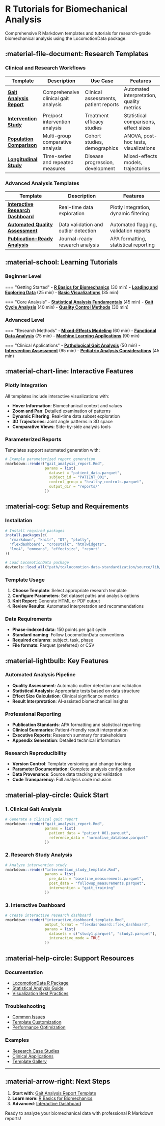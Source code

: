 # R Tutorials for Biomechanical Analysis

Comprehensive R Markdown templates and tutorials for research-grade biomechanical analysis using the LocomotionData package.

## :material-file-document: Research Templates

### Clinical and Research Workflows

| Template | Description | Use Case | Features |
|----------|-------------|----------|----------|
| [**Gait Analysis Report**](gait_analysis_report.Rmd) | Comprehensive clinical gait analysis | Clinical assessments, patient reports | Automated interpretation, quality metrics |
| [**Intervention Study**](intervention_study_template.Rmd) | Pre/post intervention analysis | Treatment efficacy studies | Statistical comparisons, effect sizes |
| [**Population Comparison**](population_comparison_template.Rmd) | Multi-group comparative analysis | Cohort studies, demographics | ANOVA, post-hoc tests, visualizations |
| [**Longitudinal Study**](longitudinal_study_template.Rmd) | Time-series and repeated measures | Disease progression, development | Mixed-effects models, trajectories |

### Advanced Analysis Templates

| Template | Description | Features |
|----------|-------------|----------|
| [**Interactive Research Dashboard**](interactive_dashboard_template.Rmd) | Real-time data exploration | Plotly integration, dynamic filtering |
| [**Automated Quality Assessment**](quality_assessment_template.Rmd) | Data validation and outlier detection | Automated flagging, validation reports |
| [**Publication-Ready Analysis**](publication_template.Rmd) | Journal-ready research analysis | APA formatting, statistical reporting |

## :material-school: Learning Tutorials

### Beginner Level

=== "Getting Started"
    - [**R Basics for Biomechanics**](tutorials/r_basics_biomechanics.Rmd) (30 min)
    - [**Loading and Exploring Data**](tutorials/data_loading_exploration.Rmd) (25 min)
    - [**Basic Visualizations**](tutorials/basic_visualizations.Rmd) (35 min)

=== "Core Analysis"
    - [**Statistical Analysis Fundamentals**](tutorials/statistical_analysis.Rmd) (45 min)
    - [**Gait Cycle Analysis**](tutorials/gait_cycle_analysis.Rmd) (40 min)
    - [**Quality Control Methods**](tutorials/quality_control.Rmd) (30 min)

### Advanced Level

=== "Research Methods"
    - [**Mixed-Effects Modeling**](tutorials/mixed_effects_modeling.Rmd) (60 min)
    - [**Functional Data Analysis**](tutorials/functional_data_analysis.Rmd) (75 min)
    - [**Machine Learning Applications**](tutorials/ml_applications.Rmd) (90 min)

=== "Clinical Applications"
    - [**Pathological Gait Analysis**](tutorials/pathological_gait.Rmd) (50 min)
    - [**Intervention Assessment**](tutorials/intervention_assessment.Rmd) (65 min)
    - [**Pediatric Analysis Considerations**](tutorials/pediatric_analysis.Rmd) (45 min)

## :material-chart-line: Interactive Features

### Plotly Integration

All templates include interactive visualizations with:

- **Hover Information**: Biomechanical context and values
- **Zoom and Pan**: Detailed examination of patterns
- **Dynamic Filtering**: Real-time data subset exploration
- **3D Trajectories**: Joint angle patterns in 3D space
- **Comparative Views**: Side-by-side analysis tools

### Parameterized Reports

Templates support automated generation with:

```r
# Example parameterized report generation
rmarkdown::render("gait_analysis_report.Rmd", 
                  params = list(
                    dataset = "patient_data.parquet",
                    subject_id = "PATIENT_001",
                    control_group = "healthy_controls.parquet",
                    output_dir = "reports/"
                  ))
```

## :material-cog: Setup and Requirements

### Installation

```r
# Install required packages
install.packages(c(
  "rmarkdown", "knitr", "DT", "plotly", 
  "flexdashboard", "crosstalk", "htmlwidgets",
  "lme4", "emmeans", "effectsize", "report"
))

# Load LocomotionData package
devtools::load_all("path/to/locomotion-data-standardization/source/lib/r")
```

### Template Usage

1. **Choose Template**: Select appropriate research template
2. **Configure Parameters**: Set dataset paths and analysis options
3. **Knit Report**: Generate HTML or PDF output
4. **Review Results**: Automated interpretation and recommendations

### Data Requirements

- **Phase-indexed data**: 150 points per gait cycle
- **Standard naming**: Follow LocomotionData conventions
- **Required columns**: subject, task, phase
- **File formats**: Parquet (preferred) or CSV

## :material-lightbulb: Key Features

### Automated Analysis Pipeline

- **Quality Assessment**: Automatic outlier detection and validation
- **Statistical Analysis**: Appropriate tests based on data structure
- **Effect Size Calculation**: Clinical significance metrics
- **Result Interpretation**: AI-assisted biomechanical insights

### Professional Reporting

- **Publication Standards**: APA formatting and statistical reporting
- **Clinical Summaries**: Patient-friendly result interpretation
- **Executive Reports**: Research summary for stakeholders
- **Appendix Generation**: Detailed technical information

### Research Reproducibility

- **Version Control**: Template versioning and change tracking
- **Parameter Documentation**: Complete analysis configuration
- **Data Provenance**: Source data tracking and validation
- **Code Transparency**: Full analysis code inclusion

## :material-play-circle: Quick Start

### 1. Clinical Gait Analysis

```r
# Generate a clinical gait report
rmarkdown::render("gait_analysis_report.Rmd", 
                  params = list(
                    patient_data = "patient_001.parquet",
                    reference_data = "normative_database.parquet"
                  ))
```

### 2. Research Study Analysis

```r
# Analyze intervention study
rmarkdown::render("intervention_study_template.Rmd",
                  params = list(
                    pre_data = "baseline_measurements.parquet",
                    post_data = "followup_measurements.parquet",
                    intervention = "gait_training"
                  ))
```

### 3. Interactive Dashboard

```r
# Create interactive research dashboard
rmarkdown::render("interactive_dashboard_template.Rmd",
                  output_format = "flexdashboard::flex_dashboard",
                  params = list(
                    datasets = c("study1.parquet", "study2.parquet"),
                    interactive_mode = TRUE
                  ))
```

## :material-help-circle: Support Resources

### Documentation
- [LocomotionData R Package](../../../source/lib/r/README.md)
- [Statistical Analysis Guide](statistical_analysis_guide.md)
- [Visualization Best Practices](visualization_guide.md)

### Troubleshooting
- [Common Issues](troubleshooting.md)
- [Template Customization](customization_guide.md)
- [Performance Optimization](performance_tips.md)

### Examples
- [Research Case Studies](case_studies/)
- [Clinical Applications](clinical_examples/)
- [Template Gallery](template_gallery/)

---

## :material-arrow-right: Next Steps

1. **Start with**: [Gait Analysis Report Template](gait_analysis_report.Rmd)
2. **Learn more**: [R Basics for Biomechanics](tutorials/r_basics_biomechanics.Rmd)
3. **Advanced**: [Interactive Dashboard](interactive_dashboard_template.Rmd)

Ready to analyze your biomechanical data with professional R Markdown reports!